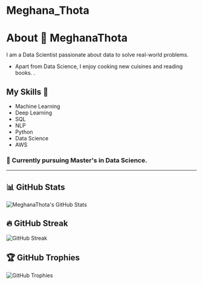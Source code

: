 # Meghana_Thota
# About 👋 MeghanaThota

I am a Data Scientist passionate about data to solve real-world problems. 

- Apart from Data Science, I enjoy cooking new cuisines and reading books. .

## My Skills 🚀
- Machine Learning
- Deep Learning
- SQL
- NLP
- Python
- Data Science
- AWS
  

### 📖 Currently pursuing Master's in Data Science.

---


## 📊 GitHub Stats

![MeghanaThota's GitHub Stats](https://github-readme-stats.vercel.app/api?username=MeghanaThota&show_icons=true)

## 🔥 GitHub Streak

![GitHub Streak](https://github-readme-streak-stats.herokuapp.com/?user=MeghanaThota&theme=default)

## 🏆 GitHub Trophies

![GitHub Trophies](https://github-profile-trophy.vercel.app/?username=MeghanaThota&margin-w=15)

